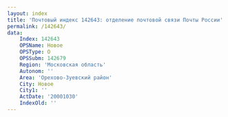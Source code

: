 ```yaml
---
layout: index
title: 'Почтовый индекс 142643: отделение почтовой связи Почты России'
permalink: /142643/
data:
    Index: 142643
    OPSName: Новое
    OPSType: О
    OPSSubm: 142679
    Region: 'Московская область'
    Autonom: ''
    Area: 'Орехово-Зуевский район'
    City: Новое
    City1: ''
    ActDate: '20001030'
    IndexOld: ''
---
```

